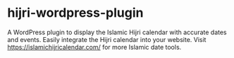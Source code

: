 # hijri-wordpress-plugin
A WordPress plugin to display the Islamic Hijri calendar with accurate dates and events. Easily integrate the Hijri calendar into your website. Visit https://islamichijricalendar.com/ for more Islamic date tools.
